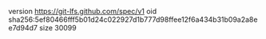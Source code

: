 version https://git-lfs.github.com/spec/v1
oid sha256:5ef80466fff5b01d24c022927d1b777d98ffee12f6a434b31b09a2a8ee7d94d7
size 30099
